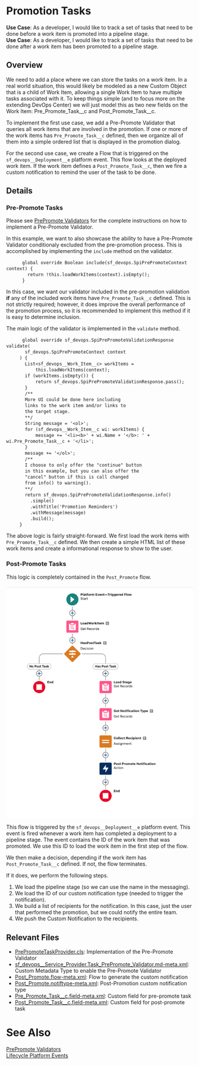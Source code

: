 # Promotion Tasks

**Use Case**:  As a developer, I would like to track a set of tasks that need to be done before a work item is promoted into a pipeline stage.  
**Use Case**: As a developer, I would like to track a set of tasks that need to be done after a work item has been promoted to a pipeline stage.


## Overview

We need to add a place where we can store the tasks on a work item.  In a real world situation, this would likely be modeled as a new Custom Object that is a child of Work Item, allowing a single Work Item to have multiple tasks associated with it. To keep things simple (and to focus more on the extending DevOps Center) we will just model this as two new fields on the Work Item: Pre_Promote_Task__c and Post_Promote_Task__c.

To implement the first use case, we add a Pre-Promote Validator that queries all work items that are involved in the promotion. If one or more of the work items has `Pre_Promote_Task__c` defined, then we organize all of them into a simple ordered list that is displayed in the promotion dialog.

For the second use case, we create a Flow that is triggered on the `sf_devops__Deployment__e` platform event. This flow looks at the deployed work item. If the work item defines a `Post_Promote_Task__c`, then we fire a custom notification to remind the user of the task to be done.

## Details

### Pre-Promote Tasks

Please see [PrePromote Validators](../PrePromoteValidators.md) for the complete instructions on how to implement a Pre-Promote Validator.

In this example, we want to also showcase the ability to have a Pre-Promote Validator conditionaly excluded from the pre-promotion process.  This is accomplished by implementing the `include` method on the validator.

```
      global override Boolean include(sf_devops.SpiPrePromoteContext context) {
        return !this.loadWorkItems(context).isEmpty();
      }
```
In this case, we want our validator included in the pre-promotion validation **if** any of the included work items have `Pre_Promote_Task__c` defined. This is not strictly required; however, it does improve the overall performance of the promotion process, so it is recommended to implement this method if it is easy to determine inclusion.

 The main logic of the validator is iimplemented in the `validate` method.
 ```
       global override sf_devops.SpiPrePromoteValidationResponse validate(
        sf_devops.SpiPrePromoteContext context
      ) {
        List<sf_devops__Work_Item__c> workItems = 
            this.loadWorkItems(context);
        if (workItems.isEmpty()) {
            return sf_devops.SpiPrePromoteValidationResponse.pass();
        }
        /**
        More UI could be done here including
        links to the work item and/or links to 
        the target stage.
        **/
        String message = '<ol>';
        for (sf_devops__Work_Item__c wi: workItems) {
            message += '<li><b>' + wi.Name + '</b>: ' + wi.Pre_Promote_Task__c + '</li>';
        }
        message += '</ol>';
        /**
        I choose to only offer the "continue" button
        in this example, but you can also offer the 
        "cancel" button if this is call changed 
        from info() to warning().
        **/
        return sf_devops.SpiPrePromoteValidationResponse.info()
          .simple()
          .withTitle('Promotion Reminders')
          .withMessage(message)
          .build();
      }
 ```
The above logic is fairly straight-forward. We first load the work items with `Pre_Promote_Task__c` defined. We then create a simple HTML list of these work items and create a informational response to show to the user.

### Post-Promote Tasks

This logic is completely contained in the `Post_Promote` flow.

![image](../files/Post%20Promote%20Flow.png)

This flow is triggered by the `sf_devops__Deployment__e` platform event. This event is fired whenever a work item has completed a deployment to a pipeline stage. The event contains the ID of the work item that was promoted. We use this ID to load the work item in the first step of the flow.

We then make a decision, depending if the work item has `Post_Promote_Task__c` defined. If not, the flow terminates.

If it does, we perform the following steps.  
 1. We load the pipeline stage (so we can use the name in the messaging).
 2. We load the ID of our custom notification type (needed to trigger the notification).
 3. We build a list of recipients for the notification. In this case, just the user that performed the promotion, but we could notify the entire team.
 4. We push the Custom Notification to the recipients.

 ## Relevant Files

 * [PrePromoteTaskProvider.cls](../../force-app/main/default/classes/prePromote/PrePromoteTaskProvider.cls): Implementation of the Pre-Promote Validator
 * [sf_devops__Service_Provider.Task_PrePromote_Validator.md-meta.xml](../../force-app/main/default/customMetadata/sf_devops__Service_Provider.Task_PrePromote_Validator.md-meta.xml): Custom Metadata Type to enable the Pre-Promote Validator
 * [Post_Promote.flow-meta.xml](../../force-app/main/default/flows/Post_Promote.flow-meta.xml): Flow to generate the custom notification
 * [Post_Promote.notiftype-meta.xml](../../force-app/main/default/notificationtypes/Post_Promote.notiftype-meta.xml): Post-Promotion custom notification type
* [Pre_Promote_Task__c.field-meta.xml](../../force-app/main/default/objects/sf_devops__Work_Item__c/fields/Pre_Promote_Task__c.field-meta.xml): Custom field for pre-promote task
* [Post_Promote_Task__c.field-meta.xml](../../force-app/main/default/objects/sf_devops__Work_Item__c/fields/Post_Promote_Task__c.field-meta.xml): Custom field for post-promote task

# See Also

[PrePromote Validators](../PrePromoteValidators.md)  
[Lifecycle Platform Events](../Lifecycle.md)



